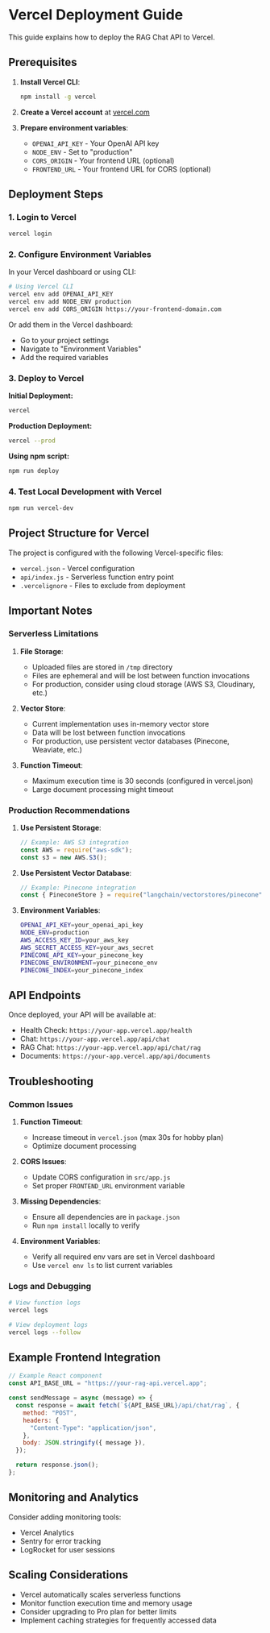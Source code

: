 # Vercel Deployment Guide

This guide explains how to deploy the RAG Chat API to Vercel.

## Prerequisites

1. **Install Vercel CLI**:

   ```bash
   npm install -g vercel
   ```

2. **Create a Vercel account** at [vercel.com](https://vercel.com)

3. **Prepare environment variables**:
   - `OPENAI_API_KEY` - Your OpenAI API key
   - `NODE_ENV` - Set to "production"
   - `CORS_ORIGIN` - Your frontend URL (optional)
   - `FRONTEND_URL` - Your frontend URL for CORS (optional)

## Deployment Steps

### 1. Login to Vercel

```bash
vercel login
```

### 2. Configure Environment Variables

In your Vercel dashboard or using CLI:

```bash
# Using Vercel CLI
vercel env add OPENAI_API_KEY
vercel env add NODE_ENV production
vercel env add CORS_ORIGIN https://your-frontend-domain.com
```

Or add them in the Vercel dashboard:

- Go to your project settings
- Navigate to "Environment Variables"
- Add the required variables

### 3. Deploy to Vercel

**Initial Deployment:**

```bash
vercel
```

**Production Deployment:**

```bash
vercel --prod
```

**Using npm script:**

```bash
npm run deploy
```

### 4. Test Local Development with Vercel

```bash
npm run vercel-dev
```

## Project Structure for Vercel

The project is configured with the following Vercel-specific files:

- `vercel.json` - Vercel configuration
- `api/index.js` - Serverless function entry point
- `.vercelignore` - Files to exclude from deployment

## Important Notes

### Serverless Limitations

1. **File Storage**:

   - Uploaded files are stored in `/tmp` directory
   - Files are ephemeral and will be lost between function invocations
   - For production, consider using cloud storage (AWS S3, Cloudinary, etc.)

2. **Vector Store**:

   - Current implementation uses in-memory vector store
   - Data will be lost between function invocations
   - For production, use persistent vector databases (Pinecone, Weaviate, etc.)

3. **Function Timeout**:
   - Maximum execution time is 30 seconds (configured in vercel.json)
   - Large document processing might timeout

### Production Recommendations

1. **Use Persistent Storage**:

   ```javascript
   // Example: AWS S3 integration
   const AWS = require("aws-sdk");
   const s3 = new AWS.S3();
   ```

2. **Use Persistent Vector Database**:

   ```javascript
   // Example: Pinecone integration
   const { PineconeStore } = require("langchain/vectorstores/pinecone");
   ```

3. **Environment Variables**:
   ```bash
   OPENAI_API_KEY=your_openai_api_key
   NODE_ENV=production
   AWS_ACCESS_KEY_ID=your_aws_key
   AWS_SECRET_ACCESS_KEY=your_aws_secret
   PINECONE_API_KEY=your_pinecone_key
   PINECONE_ENVIRONMENT=your_pinecone_env
   PINECONE_INDEX=your_pinecone_index
   ```

## API Endpoints

Once deployed, your API will be available at:

- Health Check: `https://your-app.vercel.app/health`
- Chat: `https://your-app.vercel.app/api/chat`
- RAG Chat: `https://your-app.vercel.app/api/chat/rag`
- Documents: `https://your-app.vercel.app/api/documents`

## Troubleshooting

### Common Issues

1. **Function Timeout**:

   - Increase timeout in `vercel.json` (max 30s for hobby plan)
   - Optimize document processing

2. **CORS Issues**:

   - Update CORS configuration in `src/app.js`
   - Set proper `FRONTEND_URL` environment variable

3. **Missing Dependencies**:

   - Ensure all dependencies are in `package.json`
   - Run `npm install` locally to verify

4. **Environment Variables**:
   - Verify all required env vars are set in Vercel dashboard
   - Use `vercel env ls` to list current variables

### Logs and Debugging

```bash
# View function logs
vercel logs

# View deployment logs
vercel logs --follow
```

## Example Frontend Integration

```javascript
// Example React component
const API_BASE_URL = "https://your-rag-api.vercel.app";

const sendMessage = async (message) => {
  const response = await fetch(`${API_BASE_URL}/api/chat/rag`, {
    method: "POST",
    headers: {
      "Content-Type": "application/json",
    },
    body: JSON.stringify({ message }),
  });

  return response.json();
};
```

## Monitoring and Analytics

Consider adding monitoring tools:

- Vercel Analytics
- Sentry for error tracking
- LogRocket for user sessions

## Scaling Considerations

- Vercel automatically scales serverless functions
- Monitor function execution time and memory usage
- Consider upgrading to Pro plan for better limits
- Implement caching strategies for frequently accessed data
